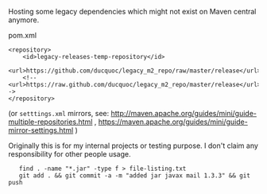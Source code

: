 Hosting some legacy dependencies which might not exist on Maven central anymore.

pom.xml
```
<repository>
    <id>legacy-releases-temp-repository</id>
    <url>https://github.com/ducquoc/legacy_m2_repo/raw/master/release</url>
    <!--<url>https://raw.github.com/ducquoc/legacy_m2_repo/master/release</url>-->
</repository>
```

(or `setttings.xml` mirrors, see: http://maven.apache.org/guides/mini/guide-multiple-repositories.html , https://maven.apache.org/guides/mini/guide-mirror-settings.html )

Originally this is for my internal projects or testing purpose. I don't claim any responsibility for other people usage.


```
   find . -name "*.jar" -type f > file-listing.txt
   git add . && git commit -a -m "added jar javax mail 1.3.3" && git push 
```

